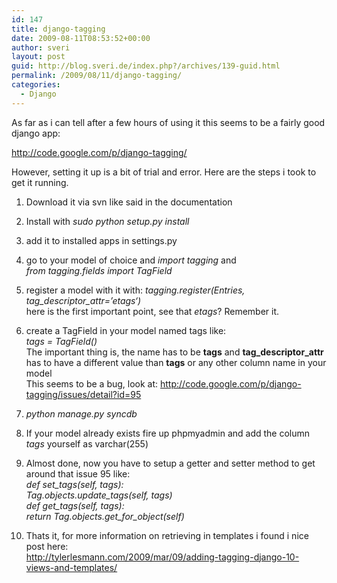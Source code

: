 ```yaml
---
id: 147
title: django-tagging
date: 2009-08-11T08:53:52+00:00
author: sveri
layout: post
guid: http://blog.sveri.de/index.php?/archives/139-guid.html
permalink: /2009/08/11/django-tagging/
categories:
  - Django
---
```

As far as i can tell after a few hours of using it this seems to be a fairly good django app:



 <a href="http://code.google.com/p/django-tagging/" target="_blank" title="http://code.google.com/p/django-tagging/">http://code.google.com/p/django-tagging/</a>



However, setting it up is a bit of trial and error. Here are the steps i took to get it running.



</p> 

  1. Download it via svn like said in the documentation


  2. Install with _sudo python setup.py install_


  3. add it to installed apps in settings.py


  4. go to your model of choice and _import tagging_ and  
    _from tagging.fields import TagField_


  5. register a model with it with: _tagging.register(Entries, tag\_descriptor\_attr=&#8217;etags&#8216;)_  
    here is the first important point, see that _etags_? Remember it.


  6. create a TagField in your model named tags like:  
    _tags = TagField()_  
    The important thing is, the name has to be **tags** and **tag\_descriptor\_attr** has to have a different value than **tags** or any other column name in your model  
    This seems to be a bug, look at: <a href="http://code.google.com/p/django-tagging/issues/detail?id=95" target="_blank" title="http://code.google.com/p/django-tagging/issues/detail?id=95">http://code.google.com/p/django-tagging/issues/detail?id=95</a>


  7. _python manage.py syncdb_


  8. If your model already exists fire up phpmyadmin and add the column _tags_ yourself as varchar(255)


  9. Almost done, now you have to setup a getter and setter method to get around that issue 95 like:  
     _def set_tags(self, tags):          
    Tag.objects.update_tags(self, tags)      
    def get_tags(self, tags):          
    return Tag.objects.get\_for\_object(self)_


 10. Thats it, for more information on retrieving in templates i found i nice post here:  
    <a href="http://tylerlesmann.com/2009/mar/09/adding-tagging-django-10-views-and-templates/" target="_blank" title="http://tylerlesmann.com/2009/mar/09/adding-tagging-django-10-views-and-templates/">http://tylerlesmann.com/2009/mar/09/adding-tagging-django-10-views-and-templates/</a> 
</ol>